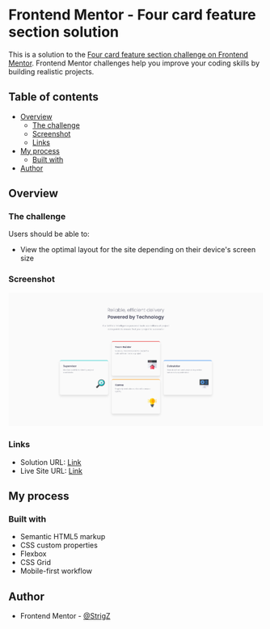 # Frontend Mentor - Four card feature section solution

This is a solution to the [Four card feature section challenge on Frontend Mentor](https://www.frontendmentor.io/challenges/four-card-feature-section-weK1eFYK). Frontend Mentor challenges help you improve your coding skills by building realistic projects. 

## Table of contents

- [Overview](#overview)
  - [The challenge](#the-challenge)
  - [Screenshot](#screenshot)
  - [Links](#links)
- [My process](#my-process)
  - [Built with](#built-with)
- [Author](#author)


## Overview

### The challenge

Users should be able to:

- View the optimal layout for the site depending on their device's screen size

### Screenshot

![](./screenshot.jpg)


### Links

- Solution URL: [Link](https://your-solution-url.com)
- Live Site URL: [Link](https://strigz.github.io/Four-card-feature-section-challenge/)

## My process

### Built with

- Semantic HTML5 markup
- CSS custom properties
- Flexbox
- CSS Grid
- Mobile-first workflow

## Author

- Frontend Mentor - [@StrigZ](https://www.frontendmentor.io/profile/StrigZ)
